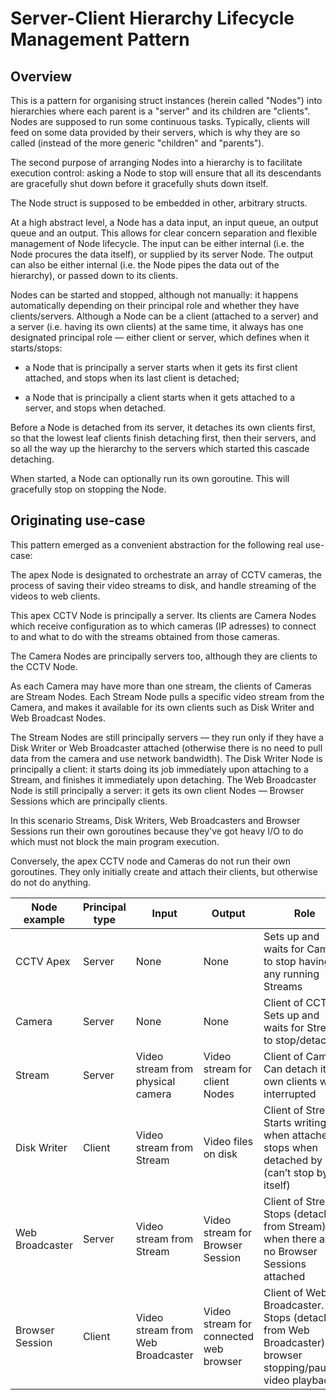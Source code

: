 # Server-Client Hierarchy Lifecycle Management Pattern

## Overview

This is a pattern for organising struct instances (herein called "Nodes") into hierarchies where each parent is a "server" and its children are "clients".
Nodes are supposed to run some continuous tasks.
Typically, clients will feed on some data provided by their servers, which is why they are so called (instead of the more generic "children" and "parents").

The second purpose of arranging Nodes into a hierarchy is to facilitate execution control: asking a Node to stop will ensure that
all its descendants are gracefully shut down before it gracefully shuts down itself.

The Node struct is supposed to be embedded in other, arbitrary structs.

At a high abstract level, a Node has a data input, an input queue, an output queue and an output.
This allows for clear concern separation and flexible management of Node lifecycle.
The input can be either internal (i.e. the Node procures the data itself), or supplied by its server Node.
The output can also be either internal (i.e. the Node pipes the data out of the hierarchy), or passed down to its clients.

Nodes can be started and stopped, although not manually: it happens automatically depending on their principal role and whether they have clients/servers.
Although a Node can be a client (attached to a server) and a server (i.e. having its own clients) at the same time,
it always has one designated principal role — either client or server, which defines when it starts/stops:

- a Node that is principally a server starts when it gets its first client attached, and stops when its last client is detached;

- a Node that is principally a client starts when it gets attached to a server, and stops when detached.
 
Before a Node is detached from its server, it detaches its own clients first, so that the lowest leaf clients finish detaching first, then their servers,
and so all the way up the hierarchy to the servers which started this cascade detaching.

When started, a Node can optionally run its own goroutine. This will gracefully stop on stopping the Node.

## Originating use-case

This pattern emerged as a convenient abstraction for the following real use-case:

The apex Node is designated to orchestrate an array of CCTV cameras, the process of saving their video streams to disk, and handle streaming of the videos to web clients.

This apex CCTV Node is principally a server. Its clients are Camera Nodes which receive configuration as to
which cameras (IP adresses) to connect to and what to do with the streams obtained from those cameras.

The Camera Nodes are principally servers too, although they are clients to the CCTV Node.

As each Camera may have more than one stream, the clients of Cameras are Stream Nodes. Each Stream Node pulls a specific video stream from the Camera,
and makes it available for its own clients such as Disk Writer and Web Broadcast Nodes.

The Stream Nodes are still principally servers — they run only if they have a Disk Writer or Web Broadcaster attached (otherwise there is no need to pull data from the camera and use network bandwidth).
The Disk Writer Node is principally a client: it starts doing its job immediately upon attaching to a Stream, and finishes it immediately upon detaching.
The Web Broadcaster Node is still principally a server: it gets its own client Nodes — Browser Sessions which are principally clients.

In this scenario Streams, Disk Writers, Web Broadcasters and Browser Sessions run their own goroutines because they've got heavy
I/O to do which must not block the main program execution.

Conversely, the apex CCTV node and Cameras do not run their own goroutines. They only initially create and attach their clients, but otherwise do not do anything.

| Node example | Principal type | Input | Output | Role |
| --- | --- | --- | --- | --- |
| CCTV Apex | Server | None | None | Sets up and waits for Camera to stop having any running Streams |
| Camera | Server | None | None | Client of CCTV. Sets up and waits for Streams to stop/detach |
| Stream | Server | Video stream from physical camera | Video stream for client Nodes | Client of Camera. Can detach its own clients when interrupted |
| Disk Writer | Client | Video stream from Stream | Video files on disk | Client of Stream. Starts writing when attached, stops when detached by it (can’t stop by itself) |
| Web Broadcaster | Server | Video stream from Stream | Video stream for Browser Session | Client of Stream. Stops (detaches from Stream) when there are no Browser Sessions attached |
| Browser Session | Client | Video stream from Web Broadcaster | Video stream for connected web browser | Client of Web Broadcaster. Stops (detaches from Web Broadcaster) on browser stopping/pausing video playback |